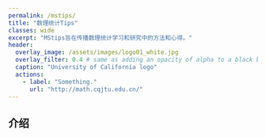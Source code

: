 ```yaml
---
permalink: /mstips/
title: "数理统计Tips"
classes: wide
excerpt: "MStips旨在传播数理统计学习和研究中的方法和心得。"
header:
  overlay_image: /assets/images/logo01_white.jpg
  overlay_filter: 0.4 # same as adding an opacity of alpha to a black background
  caption: "University of California logo"
  actions:
    - label: "Something."
      url: "http://math.cqjtu.edu.cn/"
---
```



## 介绍

